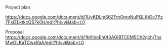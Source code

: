 Project plan 

https://docs.google.com/document/d/1UvKDLmS6ZFmOmqNuPQLKtOc7Pz7FxIZLktkcQS7k0ls/edit?hl=vi&tab=t.0

Proposal
https://docs.google.com/document/d/1kKlboEh0t3AGIBTCEM5Ch2qchjTnsMwOLKaTCwxIfaA/edit?hl=vi&tab=t.0
